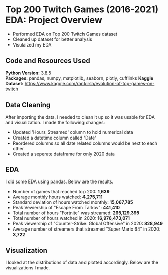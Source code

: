# Top 200 Twitch Games (2016-2021) EDA: Project Overview 
* Performed EDA on Top 200 Twitch Games dataset
* Cleaned up dataset for better analysis
* Visulaized my EDA 

## Code and Resources Used 
**Python Version:** 3.8.5  
**Packages:** pandas, numpy, matplotlib, seaborn, plotly, cufflinks
**Kaggle Dataset:**  https://www.kaggle.com/rankirsh/evolution-of-top-games-on-twitch


## Data Cleaning
After importing the data, I needed to clean it up so it was usable for EDA and visualization. I made the following changes:

* Updated 'Hours_Streamed' column to hold numerical data 
*	Created a datetime column called 'Date' 
*	Reordered columns so all date related columns would be next to each other 
*	Created a seperate dataframe for only 2020 data


## EDA
I did some EDA using pandas. Below are the results.

* Number of games that reached top 200: **1,639**
* Average monthly hours watched: **4,275,711**
* Standard deviation of hours watched monthly: **15,067,785**
* Peak Vewiership of "Escape From Tarkov": **441,410**
* Total number of hours "Fortnite" was streamed: **265,129,395**
* Total number of hours watched in 2020: **16,976,473,071**
* Peak viewership of "Counter-Strike: Global Offensive" in 2020: **828,949**
* Average number of streamers that streamed "Super Mario 64" in 2020: **3,722**


## Visualization
I looked at the distributions of data and plotted accordingly. Below are the visualizations I made.

